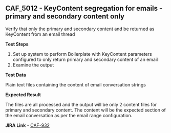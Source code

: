 ## CAF_5012 - KeyContent segregation for emails - primary and secondary content only ##

Verify that only the primary and secondary content and be returned as KeyContent from an email thread

**Test Steps**

1. Set up system to perform Boilerplate with KeyContent parameters configured to only return primary and secondary content of an email
2. Examine the output

**Test Data**

Plain text files containing the content of email conversation strings

**Expected Result**

The files are all processed and the output will be only 2 content files for primary and secondary content. The content will be the expected section of the email conversation as per the email range configuration.

**JIRA Link** - [CAF-932](https://jira.autonomy.com/browse/CAF-932)

